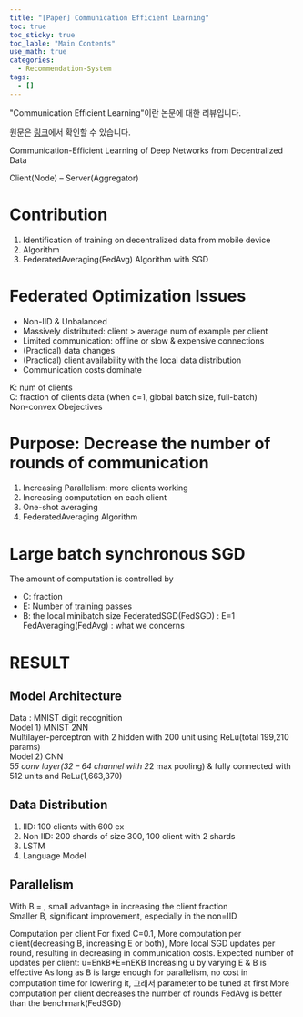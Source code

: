 ```yaml
---
title: "[Paper] Communication Efficient Learning"
toc: true
toc_sticky: true
toc_lable: "Main Contents"
use_math: true
categories:
  - Recommendation-System
tags:
  - []
---
```


"Communication Efficient Learning"이란 논문에 대한 리뷰입니다.

원문은 [링크](http://proceedings.mlr.press/v54/mcmahan17a.html)에서 확인할 수 있습니다.

Communication-Efficient Learning of Deep Networks from Decentralized Data <br>

Client(Node) – Server(Aggregator)

# Contribution
1.	Identification of training on decentralized data from mobile device
2.	Algorithm
3.	FederatedAveraging(FedAvg) Algorithm with SGD

# Federated Optimization Issues<br>
-	Non-IID & Unbalanced
-	Massively distributed: client > average num of example per client
-	Limited communication: offline or slow & expensive connections
-	(Practical) data changes
-	(Practical) client availability with the local data distribution
-	Communication costs dominate

K: num of clients<br>
C: fraction of clients data (when c=1, global batch size, full-batch)<br>
Non-convex Obejectives

# Purpose: Decrease the number of rounds of communication
1.	Increasing Parallelism: more clients working
2.	Increasing computation on each client
3.	One-shot averaging
4.	FederatedAveraging Algorithm 

# Large batch synchronous SGD
The amount of computation is controlled by <br>
-	C: fraction
-	E: Number of training passes
-	B: the local minibatch size
FederatedSGD(FedSGD) : E=1 <br>
FedAveraging(FedAvg) : what we concerns

# RESULT
## Model Architecture
Data : MNIST digit recognition <br>
Model 1) MNIST 2NN <br>
Multilayer-perceptron with 2 hidden with 200 unit using ReLu(total 199,210 params)<br>
Model 2) CNN <br>
5*5 conv layer(32 – 64 channel with 2*2 max pooling) & fully connected with 512 units and ReLu(1,663,370)<br>

## Data Distribution
1.	IID: 100 clients with 600 ex
2.	Non IID: 200 shards of size 300, 100 client with 2 shards
3.	LSTM
4.	Language Model

## Parallelism
With B = , small advantage in increasing the client fraction <br>
Smaller B, significant improvement, especially in the non=IID

Computation per client
For fixed C=0.1,
More computation per client(decreasing B, increasing E or both),
More local SGD updates per round, resulting in decreasing in communication costs.
Expected number of updates per client: u=EnkB*E=nEKB
Increasing u by varying E & B is effective
As long as B is large enough for parallelism, no cost in computation time for lowering it, 그래서 parameter to be tuned at first
More computation per client decreases the number of rounds 
FedAvg is better than the benchmark(FedSGD) 

